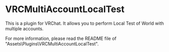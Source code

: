 # VRCMultiAccountLocalTest

This is a plugin for VRChat. It allows you to perform Local Test of World with multiple accounts.

For more information, please read the README file of "Assets\Plugins\VRCMultiAccountLocalTest".